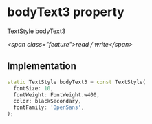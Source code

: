 


# bodyText3 property







[TextStyle](https:api.flutter.dev/flutter/painting/TextStyle-class.html) bodyText3
  
_\<span class="feature"\>read / write\</span\>_






## Implementation

```dart
static TextStyle bodyText3 = const TextStyle(
  fontSize: 10,
  fontWeight: FontWeight.w400,
  color: blackSecondary,
  fontFamily: 'OpenSans',
);
```







